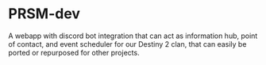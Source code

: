 # PRSM-dev
 A webapp with discord bot integration that can act as information hub, point of contact, and event scheduler for our Destiny 2 clan, that can easily be ported or repurposed for other projects.

